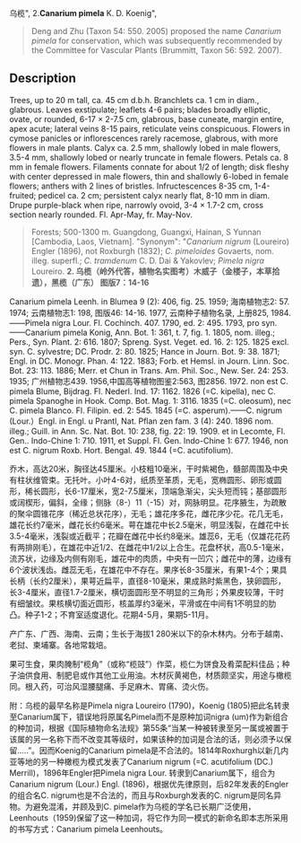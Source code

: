 乌榄",
2.**Canarium pimela** K. D. Koenig",

> Deng and Zhu (Taxon 54: 550. 2005) proposed the name *Canarium pimela* for conservation, which was subsequently recommended by the Committee for Vascular Plants (Brummitt, Taxon 56: 592. 2007).

## Description
Trees, up to 20 m tall, ca. 45 cm d.b.h. Branchlets ca. 1 cm in diam., glabrous. Leaves exstipulate; leaflets 4-6 pairs; blades broadly elliptic, ovate, or rounded, 6-17 × 2-7.5 cm, glabrous, base cuneate, margin entire, apex acute; lateral veins 8-15 pairs, reticulate veins conspicuous. Flowers in cymose panicles or inflorescences rarely racemose, glabrous, with more flowers in male plants. Calyx ca. 2.5 mm, shallowly lobed in male flowers, 3.5-4 mm, shallowly lobed or nearly truncate in female flowers. Petals ca. 8 mm in female flowers. Filaments connate for about 1/2 of length; disk fleshy with center depressed in male flowers, thin and shallowly 6-lobed in female flowers; anthers with 2 lines of bristles. Infructescences 8-35 cm, 1-4-fruited; pedicel ca. 2 cm; persistent calyx nearly flat, 8-10 mm in diam. Drupe purple-black when ripe, narrowly ovoid, 3-4 × 1.7-2 cm, cross section nearly rounded. Fl. Apr-May, fr. May-Nov.

> Forests; 500-1300 m. Guangdong, Guangxi, Hainan, S Yunnan [Cambodia, Laos, Vietnam].
  "Synonym": "*Canarium nigrum* (Loureiro) Engler (1896), not Roxburgh (1832); *C. pimeloides* Govaerts, nom. illeg. superfl.; *C. tramdenum* C. D. Dai &amp; Yakovlev; *Pimela nigra* Loureiro.
**2. 乌榄（岭外代答，植物名实图考）木威子（金楼子，本草拾遗），黑榄（广东） 图版7：14-16**

Canarium pimela Leenh. in Blumea 9 (2): 406, fig. 25. 1959; 海南植物志2: 57. 1974; 云南植物志1: 198, 图版46: 14-16. 1977, 云南种子植物名录, 上册825, 1984.——Pimela nigra Lour. Fl. Cochinch. 407. 1790, ed. 2: 495. 1793, pro syn.——Canarium pimela Konig, Ann. Bot. 1: 361, t. 7, fig. 1. 1805, nom. illeg.; Pers., Syn. Plant. 2: 616. 1807; Spreng. Syst. Veget. ed. 16. 2: 125. 1825 excl. syn. C. sylvestre; DC. Prodr. 2: 80. 1825; Hance in Journ. Bot. 9: 38. 1871; Engl. in DC. Monogr. Phan. 4: 122. 1883; Forb. et Hemsl. in Journ. Linn. Soc. Bot. 23: 113. 1886; Merr. et Chun in Trans. Am. Phil. Soc., New. Ser. 24: 253. 1935; 广州植物志439. 1956,中国高等植物图鉴2:563, 图2856. 1972. non est C. pimela Blume, Bijdrag. Fl. Nederl. Ind. 17: 1162. 1826 (=C. kipella), nec C. pimela Spanoghe in Hook. Comp. Bot. Mag. 1: 3116. 1835 (=C. oleosum), nec C. pimela Blanco. Fl. Filipin. ed. 2: 545. 1845 (=C. asperum).——C. nigrum (Lour.）Engl. in Engl. u Prantl, Nat. Pflan zen fam. 3 (4): 240. 1896 nom. illeg.; Guill. in Ann. Sc. Nat. Bot. 10: 238, fig. 22: 19. 1909. et in Lecomte, Fl. Gen.. Indo-Chine 1: 710. 1911, et Suppl. Fl. Gen. Indo-Chine 1: 677. 1946, non est C. nigrum Roxb. Hort. Bengal. 49. 1844 (=C. acutifolium).

乔木，高达20米，胸径达45厘米。小枝粗10毫米，干时紫褐色，髓部周围及中央有柱状维管束。无托叶。小叶4-6对，纸质至革质，无毛，宽椭圆形、卵形或圆形，稀长圆形，长6-17厘米，宽2-7.5厘米，顶端急渐尖，尖头短而钝；基部圆形或阔楔形，偏斜，全缘；侧脉（8-）11（-15）对，网脉明显。花序腋生，为疏散的聚伞圆锥花序（稀近总状花序），无毛；雄花序多花，雌花序少花。花几无毛，雄花长约7毫米，雌花长约6毫米。萼在雄花中长2.5毫米，明显浅裂，在雌花中长3.5-4毫米，浅裂或近截平；花瓣在雌花中长约8毫米。雄蕊6，无毛（仅雄花花药有两排刚毛），在雄花中近1/2、在雌花中1/2以上合生。花盘杯状，高0.5-1毫米，流苏状，边缘及内侧有刚毛，雄花中的肉质，中央有一凹穴；雌花中的薄，边缘有6个波状浅齿。雌蕊无毛，在雄花中不存在。果序长8-35厘米，有果1-4个；果具长柄（长约2厘米），果萼近扁平，直径8-10毫米，果成熟时紫黑色，狭卵圆形，长3-4厘米，直径1.7-2厘米，横切面圆形至不明显的三角形；外果皮较薄，干时有细皱纹。果核横切面近圆形，核盖厚约3毫米，平滑或在中间有1不明显的肋凸。种子1-2；不育室适度退化。花期4-5月，果期5-11月。

产广东、广西、海南、云南；生长于海拔1 280米以下的杂木林内。分布于越南、老挝、柬埔寨。各地常栽培。

果可生食，果肉腌制“榄角”（或称“榄豉”）作菜，榄仁为饼食及肴菜配料佳品；种子油供食用、制肥皂或作其他工业用油。木材灰黄褐色，材质颇坚实，用途与橄榄同。根入药，可治风湿腰腿痛、手足麻木、胃痛、烫火伤。

附：乌榄的最早名称是Pimela nigra Loureiro (1790)，Koenig (1805)把此名转隶至Canarium属下，错误地将原属名Pimela而不是原种加词nigra (um)作为新组合的种加词，根据《国际植物命名法规》第55条“当某一种被转隶至另一属或被置于该属的另一名称下而不改变其等级时，如果该种的加词是合法的话，则必须予以保留.....”。因而Koenig的Canarium pimela是不合法的。1814年Roxhurgh以新几内亚等地的另一种橄榄为模式发表了Canarium nigrum (=C. acutifolium (DC.) Merrill)，1896年Engler把Pimela nigra Lour. 转隶到Canarium属下，组合为Canarium nigrum (Lour.) Engl. (1896)，根据优先律原则，后82年发表的Engler的组合名C. nigrum也是不合法的，而且与Roxburgh发表的C. nigrum是同名异物。为避免混淆，并顾及到C. pimela作为乌榄的学名已长期广泛使用，Leenhouts（1959)保留了这一种加词，将它作为同一模式的新命名即本志所采用的书写方式：Canarium pimela Leenhouts。
